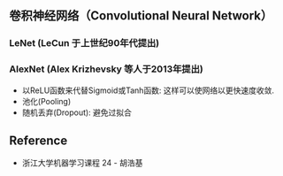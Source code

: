 ## 卷积神经网络（Convolutional Neural Network）
### LeNet (LeCun 于上世纪90年代提出)

### AlexNet (Alex Krizhevsky 等人于2013年提出)
* 以ReLU函数来代替Sigmoid或Tanh函数: 这样可以使网络以更快速度收敛.
* 池化(Pooling)
* 随机丢弃(Dropout): 避免过拟合

## Reference
* 浙江大学机器学习课程 24 - 胡浩基
